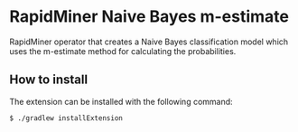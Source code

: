# RapidMiner Naive Bayes m-estimate

RapidMiner operator that creates a Naive Bayes classification model which uses the m-estimate method for calculating the probabilities.

## How to install

The extension can be installed with the following command:

~~~~
$ ./gradlew installExtension
~~~~
